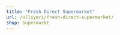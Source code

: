 ```yaml
---
title: "Fresh Direct Supermarket"
url: /ulliyeri/fresh-direct-supermarket/
shop: Supermarkt
---
```

